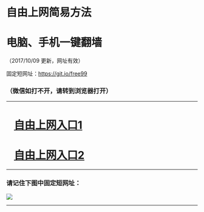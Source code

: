 ﻿# 自由上网简易方法

# 电脑、手机一键翻墙

（2017/10/09 更新，网址有效）

固定短网址：https://git.io/free99

### （微信如打不开，请转到浏览器打开）


***





# &nbsp;&nbsp; <a href="http://ft1710311201.fwq-tz-1001.info/fwqtz01.html?t=10090014988 " target="_blank">自由上网入口1</a>
# &nbsp;&nbsp; <a href="http://ft2461115285.fwq-tz-1002.info/fwqtz02.html?t=10090011554 " target="_blank">自由上网入口2</a>
***

### 请记住下图中固定短网址：

<img src="https://s3-us-west-2.amazonaws.com/fwq-1001/yjfq-20170905okok.png" /> 


***

